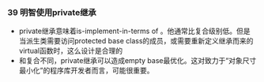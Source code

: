 ### 39 明智使用private继承

* private继承意味着is-implement-in-terms of 。他通常比复合级别低。但是当派生类需要访问protected base class的成员，或需要重新定义继承而来的virtual函数时，这么设计是合理的
* 和复合不同，private继承可以造成empty base最优化。这对致力于“对象尺寸最小化”的程序库开发者而言，可能很重要。

